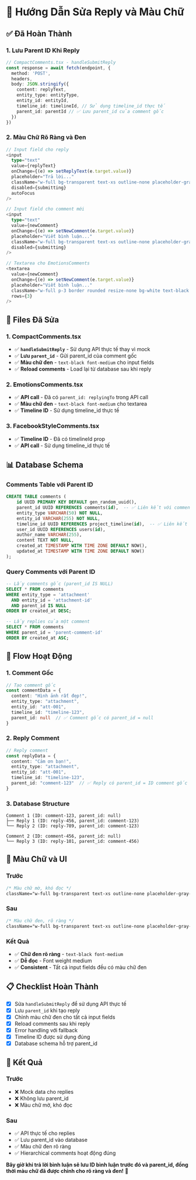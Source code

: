 # 💬 Hướng Dẫn Sửa Reply và Màu Chữ

## ✅ **Đã Hoàn Thành**

### **1. Lưu Parent ID Khi Reply**
```typescript
// CompactComments.tsx - handleSubmitReply
const response = await fetch(endpoint, {
  method: 'POST',
  headers,
  body: JSON.stringify({
    content: replyText,
    entity_type: entityType,
    entity_id: entityId,
    timeline_id: timelineId, // Sử dụng timeline_id thực tế
    parent_id: parentId // ✅ Lưu parent_id của comment gốc
  })
})
```

### **2. Màu Chữ Rõ Ràng và Đen**
```typescript
// Input field cho reply
<input
  type="text"
  value={replyText}
  onChange={(e) => setReplyText(e.target.value)}
  placeholder="Trả lời..."
  className="w-full bg-transparent text-xs outline-none placeholder-gray-500 text-black font-medium"
  disabled={submitting}
  autoFocus
/>

// Input field cho comment mới
<input
  type="text"
  value={newComment}
  onChange={(e) => setNewComment(e.target.value)}
  placeholder="Viết bình luận..."
  className="w-full bg-transparent text-xs outline-none placeholder-gray-500 text-black font-medium"
  disabled={submitting}
/>

// Textarea cho EmotionsComments
<textarea
  value={newComment}
  onChange={(e) => setNewComment(e.target.value)}
  placeholder="Viết bình luận..."
  className="w-full p-3 border rounded resize-none bg-white text-black font-medium"
  rows={3}
/>
```

## 🔧 **Files Đã Sửa**

### **1. CompactComments.tsx**
- ✅ **`handleSubmitReply`** - Sử dụng API thực tế thay vì mock
- ✅ **Lưu `parent_id`** - Gửi parent_id của comment gốc
- ✅ **Màu chữ đen** - `text-black font-medium` cho input fields
- ✅ **Reload comments** - Load lại từ database sau khi reply

### **2. EmotionsComments.tsx**
- ✅ **API call** - Đã có `parent_id: replyingTo` trong API call
- ✅ **Màu chữ đen** - `text-black font-medium` cho textarea
- ✅ **Timeline ID** - Sử dụng timeline_id thực tế

### **3. FacebookStyleComments.tsx**
- ✅ **Timeline ID** - Đã có timelineId prop
- ✅ **API call** - Sử dụng timeline_id thực tế

## 📊 **Database Schema**

### **Comments Table với Parent ID**
```sql
CREATE TABLE comments (
    id UUID PRIMARY KEY DEFAULT gen_random_uuid(),
    parent_id UUID REFERENCES comments(id),  -- ✅ Liên kết với comment cha
    entity_type VARCHAR(50) NOT NULL,
    entity_id VARCHAR(255) NOT NULL,
    timeline_id UUID REFERENCES project_timeline(id),  -- ✅ Liên kết với timeline
    user_id UUID REFERENCES users(id),
    author_name VARCHAR(255),
    content TEXT NOT NULL,
    created_at TIMESTAMP WITH TIME ZONE DEFAULT NOW(),
    updated_at TIMESTAMP WITH TIME ZONE DEFAULT NOW()
);
```

### **Query Comments với Parent ID**
```sql
-- Lấy comments gốc (parent_id IS NULL)
SELECT * FROM comments 
WHERE entity_type = 'attachment' 
  AND entity_id = 'attachment-id'
  AND parent_id IS NULL
ORDER BY created_at DESC;

-- Lấy replies của một comment
SELECT * FROM comments 
WHERE parent_id = 'parent-comment-id'
ORDER BY created_at ASC;
```

## 🎯 **Flow Hoạt Động**

### **1. Comment Gốc**
```typescript
// Tạo comment gốc
const commentData = {
  content: "Hình ảnh rất đẹp!",
  entity_type: "attachment",
  entity_id: "att-001",
  timeline_id: "timeline-123",
  parent_id: null  // ✅ Comment gốc có parent_id = null
}
```

### **2. Reply Comment**
```typescript
// Reply comment
const replyData = {
  content: "Cảm ơn bạn!",
  entity_type: "attachment", 
  entity_id: "att-001",
  timeline_id: "timeline-123",
  parent_id: "comment-123"  // ✅ Reply có parent_id = ID comment gốc
}
```

### **3. Database Structure**
```
Comment 1 (ID: comment-123, parent_id: null)
├── Reply 1 (ID: reply-456, parent_id: comment-123)
└── Reply 2 (ID: reply-789, parent_id: comment-123)

Comment 2 (ID: comment-456, parent_id: null)
└── Reply 3 (ID: reply-101, parent_id: comment-456)
```

## 🎨 **Màu Chữ và UI**

### **Trước**
```css
/* Màu chữ mờ, khó đọc */
className="w-full bg-transparent text-xs outline-none placeholder-gray-500"
```

### **Sau**
```css
/* Màu chữ đen, rõ ràng */
className="w-full bg-transparent text-xs outline-none placeholder-gray-500 text-black font-medium"
```

### **Kết Quả**
- ✅ **Chữ đen rõ ràng** - `text-black font-medium`
- ✅ **Dễ đọc** - Font weight medium
- ✅ **Consistent** - Tất cả input fields đều có màu chữ đen

## 📋 **Checklist Hoàn Thành**

- [x] Sửa `handleSubmitReply` để sử dụng API thực tế
- [x] Lưu `parent_id` khi tạo reply
- [x] Chỉnh màu chữ đen cho tất cả input fields
- [x] Reload comments sau khi reply
- [x] Error handling với fallback
- [x] Timeline ID được sử dụng đúng
- [x] Database schema hỗ trợ parent_id

## 🎉 **Kết Quả**

### **Trước**
- ❌ Mock data cho replies
- ❌ Không lưu parent_id
- ❌ Màu chữ mờ, khó đọc

### **Sau**
- ✅ API thực tế cho replies
- ✅ Lưu parent_id vào database
- ✅ Màu chữ đen rõ ràng
- ✅ Hierarchical comments hoạt động đúng

**Bây giờ khi trả lời bình luận sẽ lưu ID bình luận trước đó và parent_id, đồng thời màu chữ đã được chỉnh cho rõ ràng và đen!** 🚀



